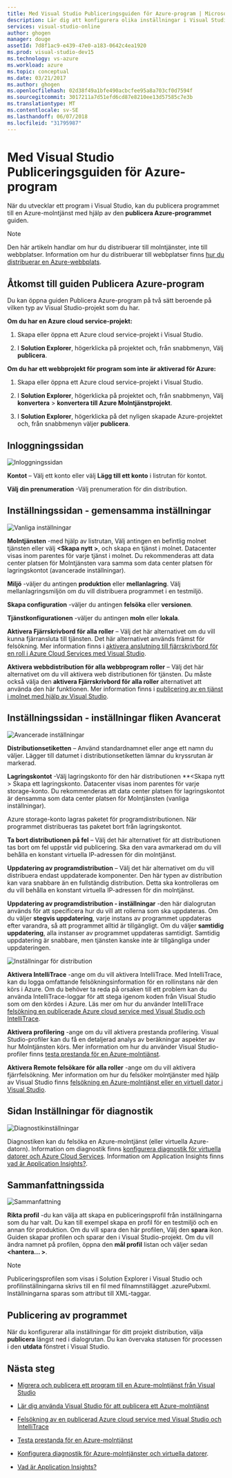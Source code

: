 ```yaml
---
title: Med Visual Studio Publiceringsguiden för Azure-program | Microsoft Docs
description: Lär dig att konfigurera olika inställningar i Visual Studio publicera Azure guiden program
services: visual-studio-online
author: ghogen
manager: douge
assetId: 7d8f1ac9-e439-47e0-a183-0642c4ea1920
ms.prod: visual-studio-dev15
ms.technology: vs-azure
ms.workload: azure
ms.topic: conceptual
ms.date: 03/21/2017
ms.author: ghogen
ms.openlocfilehash: 02d38f49a1bfe490acbcfee95a8a703cf0d7594f
ms.sourcegitcommit: 3017211a7d51efd6cd87e8210ee13d57585c7e3b
ms.translationtype: MT
ms.contentlocale: sv-SE
ms.lasthandoff: 06/07/2018
ms.locfileid: "31795987"
---
```

# <a name="using-the-visual-studio-publish-azure-application-wizard"></a>Med Visual Studio Publiceringsguiden för Azure-program

När du utvecklar ett program i Visual Studio, kan du publicera programmet till en Azure-molntjänst med hjälp av den **publicera Azure-programmet** guiden.

> [!Note]
> Den här artikeln handlar om hur du distribuerar till molntjänster, inte till webbplatser. Information om hur du distribuerar till webbplatser finns [hur du distribuerar en Azure-webbplats](https://social.msdn.microsoft.com/Search/windowsazure?query=How%20to%20Deploy%20an%20Azure%20Web%20Site&Refinement=138&ac=4#refinementChanges=117&pageNumber=1&showMore=false).

## <a name="accessing-the-publish-azure-application-wizard"></a>Åtkomst till guiden Publicera Azure-program

Du kan öppna guiden Publicera Azure-program på två sätt beroende på vilken typ av Visual Studio-projekt som du har.

**Om du har en Azure cloud service-projekt:**

1. Skapa eller öppna ett Azure cloud service-projekt i Visual Studio.

1. I **Solution Explorer**, högerklicka på projektet och, från snabbmenyn, Välj **publicera**.

**Om du har ett webbprojekt för program som inte är aktiverad för Azure:**

1. Skapa eller öppna ett Azure cloud service-projekt i Visual Studio.

1. I **Solution Explorer**, högerklicka på projektet och, från snabbmenyn, Välj **konvertera** > **konvertera till Azure Molntjänstprojekt**. 

1. I **Solution Explorer**, högerklicka på det nyligen skapade Azure-projektet och, från snabbmenyn väljer **publicera**.

## <a name="sign-in-page"></a>Inloggningssidan

![Inloggningssidan](./media/vs-azure-tools-publish-azure-application-wizard/sign-in.png)

**Kontot** – Välj ett konto eller välj **Lägg till ett konto** i listrutan för kontot.

**Välj din prenumeration** -Välj prenumeration för din distribution.

## <a name="settings-page---common-settings-tab"></a>Inställningssidan - gemensamma inställningar

![Vanliga inställningar](./media/vs-azure-tools-publish-azure-application-wizard/settings-common-settings.png)

**Molntjänsten** -med hjälp av listrutan, Välj antingen en befintlig molnet tjänsten eller välj  **&lt;Skapa nytt >**, och skapa en tjänst i molnet. Datacenter visas inom parentes för varje tjänst i molnet. Du rekommenderas att data center platsen för Molntjänsten vara samma som data center platsen för lagringskontot (avancerade inställningar).

**Miljö** -väljer du antingen **produktion** eller **mellanlagring**. Välj mellanlagringsmiljön om du vill distribuera programmet i en testmiljö. 

**Skapa configuration** -väljer du antingen **felsöka** eller **versionen**.

**Tjänstkonfigurationen** -väljer du antingen **moln** eller **lokala**.

**Aktivera Fjärrskrivbord för alla roller** – Välj det här alternativet om du vill kunna fjärransluta till tjänsten. Det här alternativet används främst för felsökning. Mer information finns i [aktivera anslutning till fjärrskrivbord för en roll i Azure Cloud Services med Visual Studio](cloud-services/cloud-services-role-enable-remote-desktop-visual-studio.md).

**Aktivera webbdistribution för alla webbprogram roller** – Välj det här alternativet om du vill aktivera web distributionen för tjänsten. Du måste också välja den **aktivera Fjärrskrivbord för alla roller** alternativet att använda den här funktionen. Mer information finns i [publicering av en tjänst i molnet med hjälp av Visual Studio](vs-azure-tools-publishing-a-cloud-service.md).

## <a name="settings-page---advanced-settings-tab"></a>Inställningssidan - inställningar fliken Avancerat

![Avancerade inställningar](./media/vs-azure-tools-publish-azure-application-wizard/settings-advanced-settings.png)

**Distributionsetiketten** – Använd standardnamnet eller ange ett namn du väljer. Lägger till datumet i distributionsetiketten lämnar du kryssrutan är markerad. 

**Lagringskontot** -Välj lagringskonto för den här distributionen **&lt;Skapa nytt > Skapa ett lagringskonto. Datacenter visas inom parentes för varje storage-konto. Du rekommenderas att data center platsen för lagringskontot är densamma som data center platsen för Molntjänsten (vanliga inställningar).

Azure storage-konto lagras paketet för programdistributionen. När programmet distribueras tas paketet bort från lagringskontot.

**Ta bort distributionen på fel** – Välj det här alternativet för att distributionen tas bort om fel uppstår vid publicering. Ska den vara avmarkerad om du vill behålla en konstant virtuella IP-adressen för din molntjänst.

**Uppdatering av programdistribution** – Välj det här alternativet om du vill distribuera endast uppdaterade komponenter. Den här typen av distribution kan vara snabbare än en fullständig distribution. Detta ska kontrolleras om du vill behålla en konstant virtuella IP-adressen för din molntjänst. 

**Uppdatering av programdistribution - inställningar** -den här dialogrutan används för att specificera hur du vill att rollerna som ska uppdateras. Om du väljer **stegvis uppdatering**, varje instans av programmet uppdateras efter varandra, så att programmet alltid är tillgängligt. Om du väljer **samtidig uppdatering**, alla instanser av programmet uppdateras samtidigt. Samtidig uppdatering är snabbare, men tjänsten kanske inte är tillgängliga under uppdateringen.

![Inställningar för distribution](./media/vs-azure-tools-publish-azure-application-wizard/deployment-settings.png)

**Aktivera IntelliTrace** -ange om du vill aktivera IntelliTrace. Med IntelliTrace, kan du logga omfattande felsökningsinformation för en rollinstans när den körs i Azure. Om du behöver ta reda på orsaken till ett problem kan du använda IntelliTrace-loggar för att stega igenom koden från Visual Studio som om den kördes i Azure. Läs mer om hur du använder IntelliTrace [felsökning en publicerade Azure cloud service med Visual Studio och IntelliTrace](./vs-azure-tools-intellitrace-debug-published-cloud-services.md).

**Aktivera profilering** -ange om du vill aktivera prestanda profilering. Visual Studio-profiler kan du få en detaljerad analys av beräkningar aspekter av hur Molntjänsten körs. Mer information om hur du använder Visual Studio-profiler finns [testa prestanda för en Azure-molntjänst](./vs-azure-tools-performance-profiling-cloud-services.md).

**Aktivera Remote felsökare för alla roller** -ange om du vill aktivera fjärrfelsökning. Mer information om hur du felsöker molntjänster med hjälp av Visual Studio finns [felsökning en Azure-molntjänst eller en virtuell dator i Visual Studio](./vs-azure-tools-debug-cloud-services-virtual-machines.md).

## <a name="diagnostics-settings-page"></a>Sidan Inställningar för diagnostik

![Diagnostikinställningar](./media/vs-azure-tools-publish-azure-application-wizard/diagnostic-settings.png)

Diagnostiken kan du felsöka en Azure-molntjänst (eller virtuella Azure-datorn). Information om diagnostik finns [konfigurera diagnostik för virtuella datorer och Azure Cloud Services](./vs-azure-tools-diagnostics-for-cloud-services-and-virtual-machines.md). Information om Application Insights finns [vad är Application Insights?](./application-insights/app-insights-overview.md).

## <a name="summary-page"></a>Sammanfattningssida

![Sammanfattning](./media/vs-azure-tools-publish-azure-application-wizard/summary.png)

**Rikta profil** -du kan välja att skapa en publiceringsprofil från inställningarna som du har valt. Du kan till exempel skapa en profil för en testmiljö och en annan för produktion. Om du vill spara den här profilen, Välj den **spara** ikon. Guiden skapar profilen och sparar den i Visual Studio-projekt. Om du vill ändra namnet på profilen, öppna den **mål profil** listan och väljer sedan  **&lt;hantera... &gt;**.

   > [!Note]
   > Publiceringsprofilen som visas i Solution Explorer i Visual Studio och profilinställningarna skrivs till en fil med filnamnstillägget .azurePubxml. Inställningarna sparas som attribut till XML-taggar.

## <a name="publishing-your-application"></a>Publicering av programmet

När du konfigurerar alla inställningar för ditt projekt distribution, välja **publicera** längst ned i dialogrutan. Du kan övervaka statusen för processen i den **utdata** fönstret i Visual Studio.

## <a name="next-steps"></a>Nästa steg

- [Migrera och publicera ett program till en Azure-molntjänst från Visual Studio](./vs-azure-tools-migrate-publish-web-app-to-cloud-service.md)

- [Lär dig använda Visual Studio för att publicera ett Azure-molntjänst](./vs-azure-tools-publishing-a-cloud-service.md)

- [Felsökning av en publicerad Azure cloud service med Visual Studio och IntelliTrace](./vs-azure-tools-intellitrace-debug-published-cloud-services.md)

- [Testa prestanda för en Azure-molntjänst](./vs-azure-tools-performance-profiling-cloud-services.md)

- [Konfigurera diagnostik för Azure-molntjänster och virtuella datorer](./vs-azure-tools-diagnostics-for-cloud-services-and-virtual-machines.md).

- [Vad är Application Insights?](./application-insights/app-insights-overview.md)
